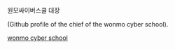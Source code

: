 원모싸이버스쿨 대장

(Github profile of the chief of the wonmo cyber school).

[wonmo cyber school](https://wonmocyberschool.com)
